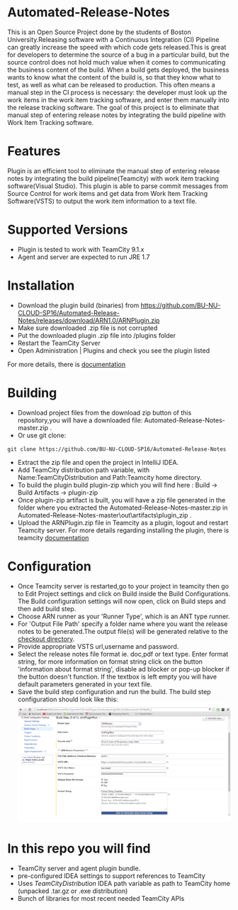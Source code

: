 # Automated-Release-Notes 
This is an Open Source Project done by the students of Boston University.Releasing software with a Continuous Integration (CI) Pipeline can greatly increase the speed with which code gets released.This is great for developers to determine the source of a bug in a particular build, but the source control does not hold much value when it comes to communicating the business content of the build. When a build gets deployed, the business wants to know what the content of the build is, so that they know what to test, as well as what can be released to production. This often means a manual step in the CI process is necessary: the developer must look up the work items in the work item tracking software, and enter them manually into the release tracking software. The goal of this project is to eliminate that manual step of entering release notes by integrating the build pipeline with Work Item Tracking software. 

# Features 
Plugin is an efficient tool to eliminate the manual step of entering release notes by integrating the build pipeline(Teamcity) with work item tracking software(Visual Studio). This plugin is able to parse commit messages from Source Control for work items and get data from Work Item Tracking Software(VSTS) to output the work item information to a text file. 

Supported Versions
==================

* Plugin is tested to work with TeamCity 9.1.x 
* Agent and server are expected to run JRE 1.7

# Installation
* Download the plugin build (binaries) from https://github.com/BU-NU-CLOUD-SP16/Automated-Release-Notes/releases/download/ARN1.0/ARNPlugin.zip
* Make sure downloaded .zip file is not corrupted
* Put the downloaded plugin .zip file into <TeamCity Data Directory>/plugins folder
* Restart the TeamCity Server
* Open Administration | Plugins and check you see the plugin listed

For more details, there is [documentation](http://confluence.jetbrains.net/display/TCD7/Installing+Additional+Plugins)

# Building
 * Download project files from the download zip button of this repository,you will have a downloaded file: Automated-Release-Notes-master.zip . 
 * Or use git clone: 
```console
git clone https://github.com/BU-NU-CLOUD-SP16/Automated-Release-Notes
```
 * Extract the zip file and open the project in IntelliJ IDEA.
 * Add TeamCity distribution path variable, with Name:TeamCityDistribution and Path:Teamcity home directory.
 * To build the plugin build plugin-zip which you will find here : Build -> Build Artifacts -> plugin-zip
 * Once plugin-zip artifact is built, you will have a zip file generated in the folder where you extracted the Automated-Release-Notes-master.zip  in Automated-Release-Notes-master\out\artifacts\plugin_zip .
 * Upload the ARNPlugin.zip file in Teamcity as a plugin, logout and restart Teamcity server. For more details regarding installing the plugin, there is teamcity [documentation](http://confluence.jetbrains.net/display/TCD7/Installing+Additional+Plugins)
 
# Configuration
 * Once Teamcity server is restarted,go to your project in teamcity then go to Edit Project settings and click on Build inside the Build Configurations. The Build configuration settings will now open, click on Build steps and then add build step.
 * Choose ARN runner as your 'Runner Type', which is an ANT type runner.  
 * For 'Output File Path' specify a folder name where you want the release notes to be generated.The output file(s) will be generated relative to the [checkout directory](https://confluence.jetbrains.com/display/TCD9/Build+Checkout+Directory).
 * Provide appropriate VSTS url,username and password.
 * Select the release notes file format ie. doc,pdf or text type. Enter format string, for more information on format string click on the button 'information about format string', disable ad blocker or pop-up blocker if the button doesn't function. If the textbox is left empty you will have default parameters generated in your text file.
 * Save the build step configuration and run the build.
  The build step configuration should look like this:
 ![Build step Configuration](https://github.com/BU-NU-CLOUD-SP16/Automated-Release-Notes/blob/master/docs/BuildSteppng.png)

# In this repo you will find 
* TeamCity server and agent plugin bundle.
* pre-configured IDEA settings to support references to TeamCity
* Uses $TeamCityDistribution$ IDEA path variable as path to TeamCity home (unpacked .tar.gz or .exe distribution)
* Bunch of libraries for most recent needed TeamCity APIs

